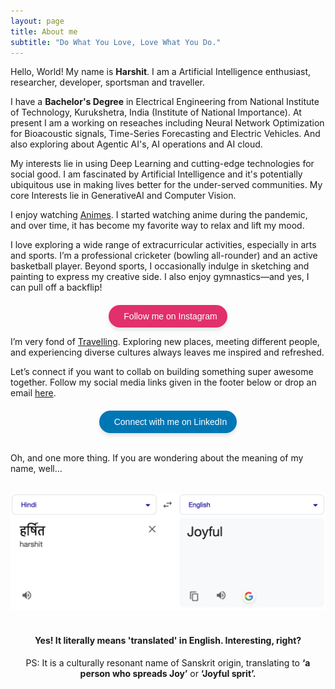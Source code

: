 ```yaml
---
layout: page
title: About me
subtitle: "Do What You Love, Love What You Do."
---
```


<div id="aboutme-section">

<p class="about-text">
<span class="fa fa-briefcase about-icon"></span>
Hello, World! My name is <strong>Harshit</strong>. I am a Artificial Intelligence enthusiast, researcher, developer, sportsman and traveller.
</p>



<p class="about-text">
<span class="fa fa-graduation-cap about-icon"></span>
I have a <strong>Bachelor's Degree</strong> in Electrical Engineering from National Institute of Technology, Kurukshetra, India (Institute of National Importance). At present I am a working on reseaches including Neural Network Optimization for Bioacoustic signals, Time-Series Forecasting and Electric Vehicles. And also exploring about Agentic AI's, AI operations and AI cloud. 
</p>

<p class="about-text">
<span class="fa fa-code about-icon"></span>
My interests lie in using Deep Learning and cutting-edge technologies for social good. I am fascinated by Artificial Intelligence and it's potentially ubiquitous use in making lives better for the under-served communities. My core Interests lie in GenerativeAI and Computer Vision.
</p>

<p class="about-text">
<span class="fa fa-book about-icon"></span>
I enjoy watching <a target="_blank" href="https://www.anudit.in/books/">Animes</a>. I started watching anime during the pandemic, and over time, it has become my favorite way to relax and lift my mood.
</p>

<p class="about-text">
<span class="fa fa-running about-icon"></span>
I love exploring a wide range of extracurricular activities, especially in arts and sports. I’m a professional cricketer (bowling all-rounder) and an active basketball player. Beyond sports, I occasionally indulge in sketching and painting to express my creative side. I also enjoy gymnastics—and yes, I can pull off a backflip!

<!-- Include Font Awesome for Instagram icon -->
<link
  rel="stylesheet"
  href="https://cdnjs.cloudflare.com/ajax/libs/font-awesome/6.5.0/css/all.min.css"
/>

<!-- Centered Instagram Follow Button -->
<div style="text-align: center; margin-top: 20px;">
  <a
    href="https://www.instagram.com/___harshit__007___?utm_source=qr&igsh=b3FnYnplOHB0YXo2"
    target="_blank"
    rel="noopener noreferrer"
    style="
      display: inline-flex;
      align-items: center;
      background-color: #e1306c;
      color: white;
      padding: 10px 16px;
      border-radius: 30px;
      font-family: Arial, sans-serif;
      font-size: 14px;
      text-decoration: none;
      box-shadow: 0 4px 6px rgba(0, 0, 0, 0.1);
      transition: background-color 0.3s ease;
    "
    onmouseover="this.style.backgroundColor='#c5285d';"
    onmouseout="this.style.backgroundColor='#e1306c';"
  >
    <i class="fab fa-instagram" style="margin-right: 8px; font-size: 16px;"></i>
    Follow me on Instagram
  </a>
</div>



</p>

<p class="about-text">
<span class="fa fa-heart about-icon"></span>
I’m very fond of <a target="_blank" href="https://www.anudit.in/books/">Travelling</a>. Exploring new places, meeting different people, and experiencing diverse cultures always leaves me inspired and refreshed. 
</p>

<p class="about-text">
<span class="fa fa-envelope about-icon"></span>
Let’s connect if you want to collab on building something super awesome together. Follow my social media links given in the footer below or drop an email <a target="_blank" href="mailto:harshitwork4032@gmail.com">here</a>.
</p>
<!-- Include Font Awesome for LinkedIn icon (only once if already included) -->
<link
  rel="stylesheet"
  href="https://cdnjs.cloudflare.com/ajax/libs/font-awesome/6.5.0/css/all.min.css"
/>

<!-- Centered LinkedIn Connect Button -->
<div style="text-align: center; margin-top: 20px;">
  <a
    href="https://www.linkedin.com/in/harshit-athwal-163272219/"
    target="_blank"
    rel="noopener noreferrer"
    style="
      display: inline-flex;
      align-items: center;
      background-color: #0077b5;
      color: white;
      padding: 10px 16px;
      border-radius: 30px;
      font-family: Arial, sans-serif;
      font-size: 14px;
      text-decoration: none;
      box-shadow: 0 4px 6px rgba(0, 0, 0, 0.1);
      transition: background-color 0.3s ease;
    "
    onmouseover="this.style.backgroundColor='#005983';"
    onmouseout="this.style.backgroundColor='#0077b5';"
  >
    <i class="fab fa-linkedin" style="margin-right: 8px; font-size: 16px;"></i>
    Connect with me on LinkedIn
  </a>
</div>

<br>

Oh, and one more thing. If you are wondering about the meaning of my name, well...
<br><br>
<center><img src="/assets/img/harshit-meaning.png" alt="Meaning of name Harshit"></center>

<br>
<center><h4>Yes! It literally means 'translated' in English. Interesting, right? </h4><center>
<center>PS: It is a culturally resonant name of Sanskrit origin, translating to <strong>‘a person who spreads Joy’</strong> or <strong>‘Joyful sprit’.</strong><center>
